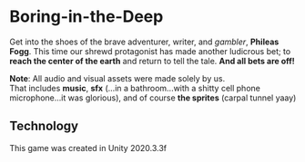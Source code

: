 # Boring-in-the-Deep

Get into the shoes of the brave adventurer, writer, and *gambler*, **Phileas Fogg**. This time our shrewd protagonist has made another ludicrous bet; to **reach the center of the earth** and return to tell the tale.
**And all bets are off!**

**Note**: All audio and visual assets were made solely by us.  
That includes **music**, **sfx** (...in a bathroom...with a shitty cell phone microphone...it was glorious), and of course **the sprites** (carpal tunnel yaay)

## Technology

This game was created in Unity 2020.3.3f

